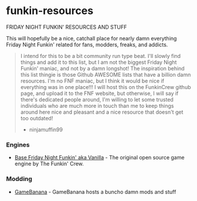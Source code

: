 # funkin-resources
FRIDAY NIGHT FUNKIN' RESOURCES AND STUFF

This will hopefully be a nice, catchall place for nearly damn everything Friday Night Funkin' related for fans, modders, freaks, and addicts.

> I intend for this to be a bit community run type beat. I'll slowly find things and add it to this list, but I am not the biggest Friday Night Funkin' maniac, and not by a damn longshot!
> The inspiration behind this list thingie is those Github AWESOME lists that have a billion damn resources. I'm no FNF maniac, but I think it would be nice if everything was in one place!!!
> I will host this on the FunkinCrew github page, and upload it to the FNF website, but otherwise, I will say if there's dedicated people around, I'm willing to let some trusted individuals who are much more in touch than me to keep things around here nice and pleasant and a nice resource that doesn't get too outdated!
> - ninjamuffin99


### Engines
- [Base Friday Night Funkin' aka Vanilla](https://github.com/FunkinCrew/funkin) - The original open source game engine by The Funkin' Crew.

### Modding
- [GameBanana](https://gamebanana.com/games/8694) - GameBanana hosts a buncho damn mods and stuff
